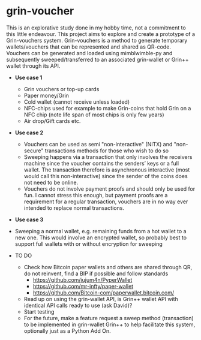 # grin-voucher
This is an explorative study done in my hobby time, not a commitment to this little endeavour.
This project aims to explore and create a prototype of a Grin-vouchers system. Grin-vouchers is a method to generate temporary wallets/vouchers that can be represented and shared as QR-code. 
Vouchers can be generated and loaded using mimblwimble-py and subsequently sweeped/transferred to an associated grin-wallet or Grin++ wallet through its API.

* **Use case 1**
  * Grin vouchers or top-up cards   
  * Paper money/Grin 
  * Cold wallet (cannot receive unless loaded)
  * NFC-chips used for example to make Grin-coins that hold Grin on a NFC chip (note life span of most chips is only few years)
  * Air drop/Gift cards etc.
    
* **Use case 2**
  * Vouchers can be used as semi "non-interactive" (NITX) and "non-secure" transactions methods for those who wish to do so
  * Sweeping happens via a transaction that only involves the receivers machine since the voucher contains the senders’ keys or a full wallet. The transaction therefore is asynchronous interactive (most would call this non-interactive) since the sender of the coins does not need to be online.   
  * Vouchers do not involve payment proofs and should only be used for fun. I cannot stress this enough, but payment proofs are a requirement for a regular transaction, vouchers are in no way ever intended to replace normal transactions.
 
 *  **Use case 3**
   * Sweeping a normal wallet, e.g. remaining funds from a hot wallet to a new one. This would involve an encrypted wallet, so probably best to support full wallets with or without encryption for sweeping  
 
* TO DO
  * Check how Bitcoin paper wallets and others are shared through QR, do not reinvent, find a BIP if possible and follow standards
    * https://github.com/jujum4n/PyperWallet
    * https://github.com/mr-infty/paper-wallet
    * https://github.com/Bitcoin-com/paperwallet.bitcoin.com/ 
  * Read up on using the grin-wallet API, is Grin++ wallet API with identical API calls ready to use (ask David)?
  * Start testing
  * For the future, make a feature request a sweep method (transaction) to be implemented in grin-wallet Grin++ to help facilitate this system, optionally just as a Python Add On.

